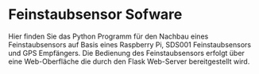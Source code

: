 # Feinstaubsensor Sofware
Hier finden Sie das Python Programm für den Nachbau eines Feinstaubsensors auf Basis eines Raspberry Pi, SDS001 Feinstaubsensors und GPS Empfängers. Die Bedienung des Feinstaubsensors erfolgt über eine Web-Oberfläche die durch den Flask Web-Server bereitgestellt wird.
